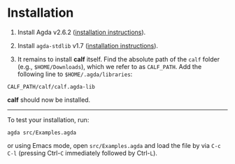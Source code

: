 # Installation

1. Install Agda v2.6.2 ([installation instructions](https://agda.readthedocs.io/en/v2.6.2/getting-started/installation.html)).

2. Install `agda-stdlib` v1.7 ([installation instructions](https://github.com/agda/agda-stdlib/blob/v1.7/notes/installation-guide.md)).

3. It remains to install **calf** itself.
Find the absolute path of the `calf` folder (e.g., `$HOME/Downloads`), which we refer to as `CALF_PATH`.
Add the following line to `$HOME/.agda/libraries`:
```
CALF_PATH/calf/calf.agda-lib
```

**calf** should now be installed.

---

To test your installation, run:
```
agda src/Examples.agda
```
or using Emacs mode, open `src/Examples.agda` and load the file by via `C-c C-l` (pressing Ctrl-`C` immediately followed by Ctrl-`L`).
